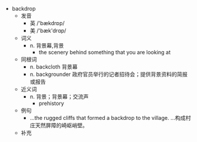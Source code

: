 - backdrop
  - 发音
    - 英 /'bækdrɒp/
    - 美 /'bæk'drɑp/
  - 词义
    - n. 背景幕,背景
      - the  scenery  behind something that you are looking at
  - 同根词
    - n. backcloth 背景幕
    - n. backgrounder 政府官员举行的记者招待会；提供背景资料的简报或报告
  - 近义词
    - n. 背景；背景幕；交流声
      - prehistory
  - 例句
    - ...the rugged cliffs that formed a backdrop to the village. ...构成村庄天然屏障的崎岖峭壁。
  - 补充